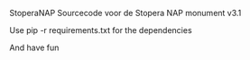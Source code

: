 StoperaNAP
Sourcecode voor de Stopera NAP monument v3.1

Use pip -r requirements.txt for the dependencies

And have fun
